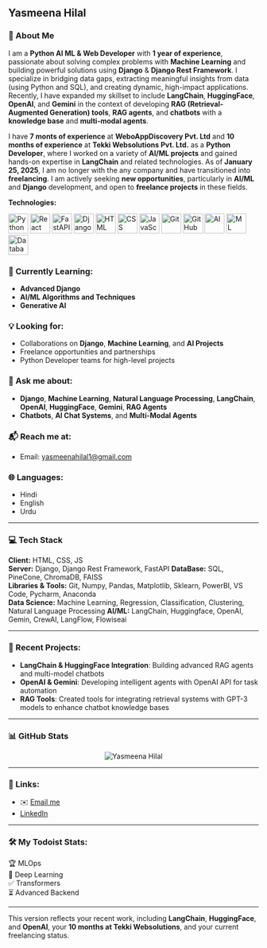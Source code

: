 ## Yasmeena Hilal  
### 🚀 About Me  
I am a **Python AI ML & Web Developer** with **1 year of experience**, passionate about solving complex problems with **Machine Learning** and building powerful solutions using **Django** & **Django Rest Framework**. I specialize in bridging data gaps, extracting meaningful insights from data (using Python and SQL), and creating dynamic, high-impact applications. Recently, I have expanded my skillset to include **LangChain**, **HuggingFace**, **OpenAI**, and **Gemini** in the context of developing **RAG (Retrieval-Augmented Generation) tools**, **RAG agents**, and **chatbots** with a **knowledge base** and **multi-modal agents**.

I have **7 monts of experience** at **WeboAppDiscovery Pvt. Ltd** and **10 months of experience** at **Tekki Websolutions Pvt. Ltd.** as a **Python Developer**, where I worked on a variety of **AI/ML projects** and gained hands-on expertise in **LangChain** and related technologies. As of **January 25, 2025**, I am no longer with the any company and have transitioned into **freelancing**. I am actively seeking **new opportunities**, particularly in **AI/ML** and **Django** development, and open to **freelance projects** in these fields.

**Technologies:**

<img src="https://skillicons.dev/icons?i=python" alt="Python" width="40" height="40" />  <img src="https://skillicons.dev/icons?i=react" alt="React" width="40" height="40" />  <img src="https://skillicons.dev/icons?i=fastapi" alt="FastAPI" width="40" height="40" />  <img src="https://skillicons.dev/icons?i=django" alt="Django" width="40" height="40" />  <img src="https://skillicons.dev/icons?i=html" alt="HTML" width="40" height="40" />  <img src="https://skillicons.dev/icons?i=css" alt="CSS" width="40" height="40" /> <img src="https://skillicons.dev/icons?i=javascript" alt="JavaScript" width="40" height="40" /> <img src="https://skillicons.dev/icons?i=git" alt="Git" width="40" height="40" /> <img src="https://skillicons.dev/icons?i=github" alt="GitHub" width="40" height="40" /> <img src="https://skillicons.dev/icons?i=ai" alt="AI" width="40" height="40" /> <img src="https://skillicons.dev/icons?i=ml" alt="ML" width="40" height="40" /> <img src="https://skillicons.dev/icons?i=database" alt="Database" width="40" height="40" />


### 🌱 Currently Learning:
- **Advanced Django**  
- **AI/ML Algorithms and Techniques**
- **Generative AI**

### 💡 Looking for:
- Collaborations on **Django**, **Machine Learning**, and **AI Projects**  
- Freelance opportunities and partnerships  
- Python Developer teams for high-level projects

### 💬 Ask me about:
- **Django**, **Machine Learning**, **Natural Language Processing**, **LangChain**, **OpenAI**, **HuggingFace**, **Gemini**, **RAG Agents**  
- **Chatbots**, **AI Chat Systems**, and **Multi-Modal Agents**

### 📬 Reach me at:
- Email: [yasmeenahilal1@gmail.com](mailto:yasmeenahilal1@gmail.com)

### 🌐 Languages:
- Hindi  
- English  
- Urdu

---
### 💻 Tech Stack

**Client:** HTML, CSS, JS  
**Server:** Django, Django Rest Framework, FastAPI
**DataBase:** SQL, PineCone, ChromaDB, FAISS  
**Libraries & Tools:** Git, Numpy, Pandas, Matplotlib, Sklearn, PowerBI, VS Code, Pycharm, Anaconda  
**Data Science:** Machine Learning, Regression, Classification, Clustering, Natural Language Processing
**AI/ML:** LangChain, Huggingface, OpenAI, Gemin, CrewAI, LangFlow, Flowiseai

---

### 🔨 Recent Projects:

- **LangChain & HuggingFace Integration**: Building advanced RAG agents and multi-model chatbots  
- **OpenAI & Gemini**: Developing intelligent agents with OpenAI API for task automation  
- **RAG Tools**: Created tools for integrating retrieval systems with GPT-3 models to enhance chatbot knowledge bases

---

### 📊 GitHub Stats

<p align="center"> <img src="https://github-readme-stats.vercel.app/api?username=yasmeenahilal&show_icons=true&theme=gotham" alt="Yasmeena Hilal" />

---

### 🔗 Links:

- ✉️ [Email me](mailto:yasmeenahilal1@gmail.com)  
- [LinkedIn](https://www.linkedin.com/in/yasmeena-hilal-a410b4236/)

---

### 🛠️ My Todoist Stats:

<!-- TODO-IST:START -->
🏆 MLOps  
🌸 Deep Learning  
✅ Transformers  
⏳ Advanced Backend  
<!-- TODO-IST:END -->

---

This version reflects your recent work, including **LangChain**, **HuggingFace**, and **OpenAI**, your **10 months at Tekki Websolutions**, and your current freelancing status.
